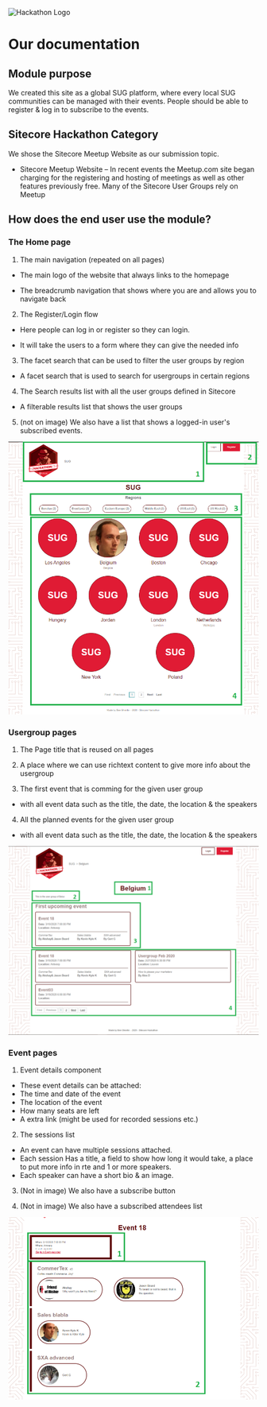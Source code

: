 ![Hackathon Logo](documentation/images/hackathon.png?raw=true "Hackathon Logo")

# Our documentation

## Module purpose
We created this site as a global SUG platform, where every local SUG communities can be managed with their events.
People should be able to register & log in to subscribe to the events.

## Sitecore Hackathon Category
We shose the Sitecore Meetup Website as our submission topic.

- Sitecore Meetup Website – In recent events the Meetup.com site began charging for the registering and hosting of meetings as well as other features previously free. Many of the Sitecore User Groups rely on Meetup

## How does the end user use the module?

### The Home page

1. The main navigation (repeated on all pages)

  - The main logo of the website that always links to the homepage

  - The breadcrumb navigation that shows where you are and allows you to navigate back

2. The Register/Login flow

  - Here people can log in or register so they can login.

  - It will take the users to a form where they can give the needed info

3. The facet search that can be used to filter the user groups by region

  - A facet search that is used to search for usergroups in certain regions

4. The Search results list with all the user groups defined in Sitecore

  - A filterable results list that shows the user groups

5. (not on image) We also have a list that shows a logged-in user's subscribed events.

![Example of the home page](/documentation/images/Homepage.png)

### Usergroup pages

1. The Page title that is reused on all pages

2. A place where we can use richtext content to give more info about the usergroup

3. The first event that is comming for the given user group

  - with all event data such as the title, the date, the location & the speakers

4. All the planned events for the given user group

  - with all event data such as the title, the date, the location & the speakers

![Example of the Usergroup detail page](/documentation/images/UserGroupDetailPage.png)

### Event pages

1. Event details component

  - These event details can be attached:
  - The time and date of the event
  - The location of the event
  - How many seats are left
  - A extra link (might be used for recorded sessions etc.)

2. The sessions list

  - An event can have multiple sessions attached.
  - Each session Has a title, a field to show how long it would take, a place to put more info in rte and 1 or more speakers.
  - Each speaker can have a short bio & an image.

3. (Not in image) We also have a subscribe button

4. (Not in image) We also have a subscribed attendees list

![Example of the Event detail page](/documentation/images/EventDetailPage.png)